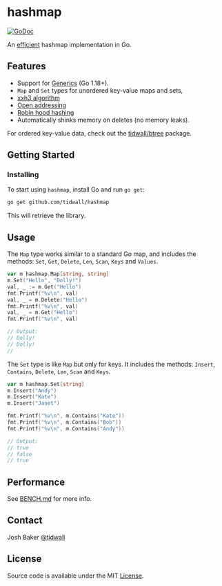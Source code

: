# hashmap

[![GoDoc](https://img.shields.io/badge/api-reference-blue.svg?style=flat-square)](https://godoc.org/github.com/tidwall/hashmap)

An [efficient](BENCH.md) hashmap implementation in Go.

## Features

- Support for [Generics](#generics) (Go 1.18+).
- `Map` and `Set` types for unordered key-value maps and sets,
- [xxh3 algorithm](https://github.com/zeebo/xxh3)
- [Open addressing](https://en.wikipedia.org/wiki/Hash_table#Open_addressing)
- [Robin hood hashing](https://en.wikipedia.org/wiki/Hash_table#Robin_Hood_hashing)
- Automatically shinks memory on deletes (no memory leaks).

For ordered key-value data, check out the [tidwall/btree](https://github.com/tidwall/btree) package.

## Getting Started

### Installing

To start using `hashmap`, install Go and run `go get`:

```sh
go get github.com/tidwall/hashmap
```

This will retrieve the library.

## Usage

The `Map` type works similar to a standard Go map, and includes the methods:
`Set`, `Get`, `Delete`, `Len`, `Scan`, `Keys` and `Values`.

```go
var m hashmap.Map[string, string]
m.Set("Hello", "Dolly!")
val, _ := m.Get("Hello")
fmt.Printf("%v\n", val)
val, _ = m.Delete("Hello")
fmt.Printf("%v\n", val)
val, _ = m.Get("Hello")
fmt.Printf("%v\n", val)

// Output:
// Dolly!
// Dolly!
//
```

The `Set` type is like `Map` but only for keys.
It includes the methods: `Insert`, `Contains`, `Delete`, `Len`, `Scan` and `Keys`.

```go
var m hashmap.Set[string]
m.Insert("Andy")
m.Insert("Kate")
m.Insert("Janet")

fmt.Printf("%v\n", m.Contains("Kate"))
fmt.Printf("%v\n", m.Contains("Bob"))
fmt.Printf("%v\n", m.Contains("Andy"))

// Output:
// true
// false
// true
```

## Performance

See [BENCH.md](BENCH.md) for more info.

## Contact

Josh Baker [@tidwall](http://twitter.com/tidwall)

## License

Source code is available under the MIT [License](LICENSE).
